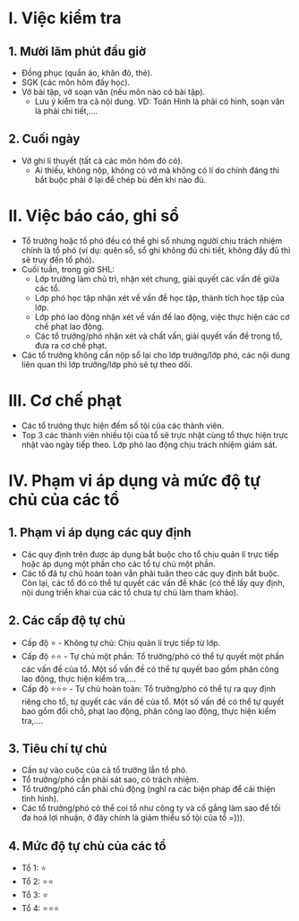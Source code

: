 # I. Việc kiểm tra
## 1. Mười lăm phút đầu giờ
- Đồng phục (quần áo, khăn đỏ, thẻ).
- SGK (các môn hôm đấy học).
- Vở bài tập, vở soạn văn (nếu môn nào có bài tập).
  - Lưu ý kiểm tra cả nội dung. VD: Toán Hình là phải có hình, soạn văn là phải chi tiết,....

## 2. Cuối ngày
- Vở ghi lí thuyết (tất cả các môn hôm đó có).
  - Ai thiếu, không nộp, không có vở mà không có lí do chính đáng thì bắt buộc phải ở lại để chép bù đến khi nào đủ.

# II. Việc báo cáo, ghi sổ
- Tổ trưởng hoặc tổ phó đều có thể ghi sổ nhưng người chịu trách nhiệm chính là tổ phó (ví dụ: quên sổ, sổ ghi không đủ chi tiết, không đầy đủ thì sẽ truy đến tổ phó).
- Cuối tuần, trong giờ SHL:
  - Lớp trưởng làm chủ trì, nhận xét chung, giải quyết các vấn đề giữa các tổ.
  - Lớp phó học tập nhận xét về vấn đề học tập, thành tích học tập của lớp.
  - Lớp phó lao động nhận xét về vấn đề lao động, việc thực hiện các cơ chế phạt lao động.
  - Các tổ trưởng/phó nhận xét và chất vấn, giải quyết vấn đề trong tổ, đưa ra cơ chế phạt.
- Các tổ trưởng không cần nộp sổ lại cho lớp trưởng/lớp phó, các nội dung liên quan thì lớp trưởng/lớp phó sẽ tự theo dõi.

# III. Cơ chế phạt
- Các tổ trưởng thực hiện đếm số tội của các thành viên.
- Top 3 các thành viên nhiều tội của tổ sẽ trực nhật cùng tổ thực hiện trực nhật vào ngày tiếp theo. Lớp phó lao động chịu trách nhiệm giám sát.

# IV. Phạm vi áp dụng và mức độ tự chủ của các tổ
## 1. Phạm vi áp dụng các quy định
- Các quy định trên được áp dụng bắt buộc cho tổ chịu quản lí trực tiếp hoặc áp dụng một phần cho các tổ tự chủ một phần.
- Các tổ đã tự chủ hoàn toàn vẫn phải tuân theo các quy định bắt buộc. Còn lại, các tổ đó có thể tự quyết các vấn đề khác (có thể lấy quy định, nội dung triển khai của các tổ chưa tự chủ làm tham khảo).

## 2. Các cấp độ tự chủ
- Cấp độ ⭐ - Không tự chủ: Chịu quản lí trực tiếp từ lớp.
- Cấp độ ⭐⭐ - Tự chủ một phần: Tổ trưởng/phó có thể tự quyết một phần các vấn đề của tổ. Một số vấn đề có thể tự quyết bao gồm phân công lao động, thực hiện kiểm tra,....
- Cấp độ ⭐⭐⭐ - Tự chủ hoàn toàn: Tổ trưởng/phó có thể tự ra quy định riêng cho tổ, tự quyết các vấn đề của tổ. Một số vấn đề có thể tự quyết bao gồm đổi chỗ, phạt lao động, phân công lao động, thực hiện kiểm tra,....

## 3. Tiêu chí tự chủ
- Cần sự vào cuộc của cả tổ trưởng lẫn tổ phó.
- Tổ trưởng/phó cần phải sát sao, có trách nhiệm.
- Tổ trưởng/phó cần phải chủ động (nghĩ ra các biện pháp để cải thiện tình hình).
- Các tổ trưởng/phó có thể coi tổ như công ty và cố gắng làm sao để tối đa hoá lợi nhuận, ở đây chính là giảm thiểu số tội của tổ =))).

## 4. Mức độ tự chủ của các tổ
- Tổ 1: ⭐
- Tổ 2: ⭐⭐
- Tổ 3: ⭐
- Tổ 4: ⭐⭐⭐
